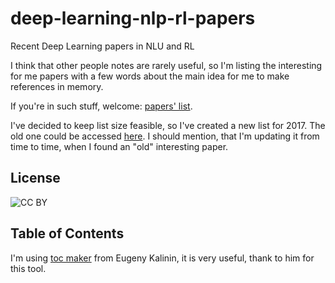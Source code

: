 # deep-learning-nlp-rl-papers
Recent Deep Learning papers in NLU and RL

I think that other people notes are rarely useful, so I'm listing the interesting for me papers with a few words about the main idea for me to make references in memory.

If you're in such stuff, welcome: [papers' list](./PAPERS2017.md).

I've decided to keep list size feasible, so I've created a new list for 2017. The old one could be accessed [here](./PAPERS.md). I should mention, that I'm updating it from time to time, when I found an "old" interesting paper.

## License
![CC BY](https://licensebuttons.net/l/by/3.0/88x31.png)

## Table of Contents
I'm using [toc maker](https://github.com/ekalinin/github-markdown-toc.go) from Eugeny Kalinin, it is very useful, thank to him for this tool.
